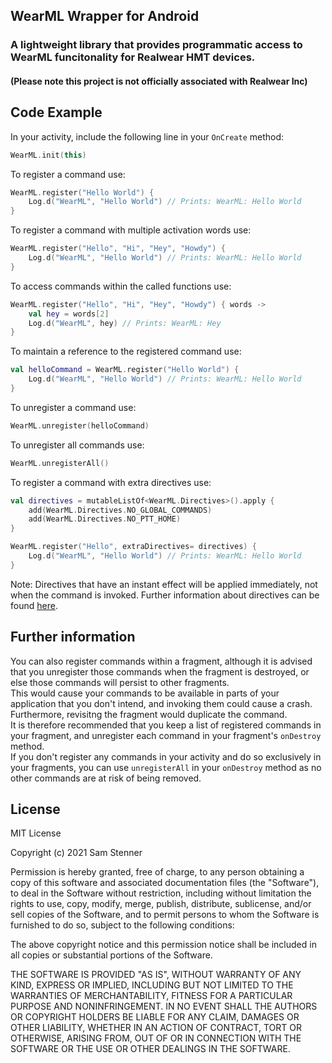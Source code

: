 ## WearML Wrapper for Android

### A lightweight library that provides programmatic access to WearML funcitonality for Realwear HMT devices.
#### (Please note this project is not officially associated with Realwear Inc)


## Code Example

In your activity, include the following line in your `OnCreate` method:
``` kotlin
WearML.init(this)
```

To register a command use:
``` kotlin
WearML.register("Hello World") {
    Log.d("WearML", "Hello World") // Prints: WearML: Hello World
}
```

To register a command with multiple activation words use:
``` kotlin
WearML.register("Hello", "Hi", "Hey", "Howdy") {
    Log.d("WearML", "Hello World") // Prints: WearML: Hello World
}
```

To access commands within the called functions use:
``` kotlin
WearML.register("Hello", "Hi", "Hey", "Howdy") { words ->
    val hey = words[2]
    Log.d("WearML", hey) // Prints: WearML: Hey
}
```

To maintain a reference to the registered command use:
``` kotlin
val helloCommand = WearML.register("Hello World") {
    Log.d("WearML", "Hello World") // Prints: WearML: Hello World
}
```

To unregister a command use:
``` kotlin
WearML.unregister(helloCommand)
```

To unregister all commands use:
``` kotlin
WearML.unregisterAll()
```

To register a command with extra directives use:

```kotlin
val directives = mutableListOf<WearML.Directives>().apply {
    add(WearML.Directives.NO_GLOBAL_COMMANDS)
    add(WearML.Directives.NO_PTT_HOME)
}

WearML.register("Hello", extraDirectives= directives) {
    Log.d("WearML", "Hello World") // Prints: WearML: Hello World
}
```

Note: Directives that have an instant effect will be applied immediately, not when the command is invoked.
Further information about directives can be found [here](https://realwear.com/knowledge-center/developer/wearml/wearml-embedded/wearml-embedded-api/).

## Further information
You can also register commands within a fragment, although it is advised that you unregister those commands when the fragment is destroyed, or else those commands will persist to other fragments.\
This would cause your commands to be available in parts of your application that you don't intend, and invoking them could cause a crash. Furthermore, revisitng the fragment would duplicate the command.\
It is therefore recommended that you keep a list of registered commands in your fragment, and unregister each command in your fragment's `onDestroy` method.\
If you don't register any commands in your activity and do so exclusively in your fragments, you can use `unregisterAll` in your `onDestroy` method as no other commands are at risk of being removed.

## License
MIT License

Copyright (c) 2021 Sam Stenner

Permission is hereby granted, free of charge, to any person obtaining a copy
of this software and associated documentation files (the "Software"), to deal
in the Software without restriction, including without limitation the rights
to use, copy, modify, merge, publish, distribute, sublicense, and/or sell
copies of the Software, and to permit persons to whom the Software is
furnished to do so, subject to the following conditions:

The above copyright notice and this permission notice shall be included in all
copies or substantial portions of the Software.

THE SOFTWARE IS PROVIDED "AS IS", WITHOUT WARRANTY OF ANY KIND, EXPRESS OR
IMPLIED, INCLUDING BUT NOT LIMITED TO THE WARRANTIES OF MERCHANTABILITY,
FITNESS FOR A PARTICULAR PURPOSE AND NONINFRINGEMENT. IN NO EVENT SHALL THE
AUTHORS OR COPYRIGHT HOLDERS BE LIABLE FOR ANY CLAIM, DAMAGES OR OTHER
LIABILITY, WHETHER IN AN ACTION OF CONTRACT, TORT OR OTHERWISE, ARISING FROM,
OUT OF OR IN CONNECTION WITH THE SOFTWARE OR THE USE OR OTHER DEALINGS IN THE
SOFTWARE.